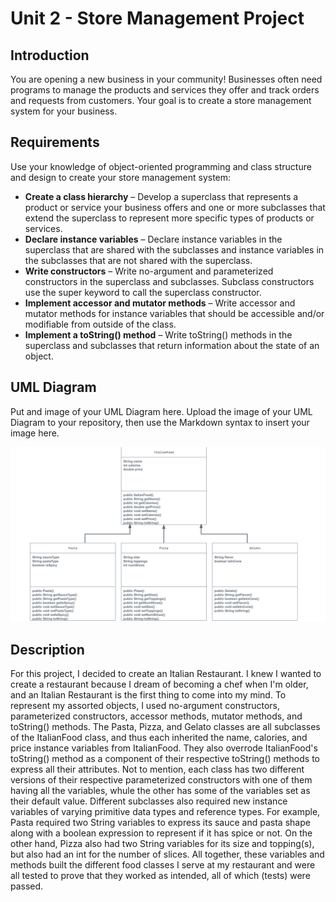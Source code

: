 # Unit 2 - Store Management Project

## Introduction

You are opening a new business in your community! Businesses often need programs to manage the products and services they offer and track orders and requests from customers. Your goal is to create a store management system for your business.

## Requirements

Use your knowledge of object-oriented programming and class structure and design to create your store management system:
- **Create a class hierarchy** – Develop a superclass that represents a product or service your business offers and one or more subclasses that extend the superclass to represent more specific types of products or services.
- **Declare instance variables** – Declare instance variables in the superclass that are shared with the subclasses and instance variables in the subclasses that are not shared with the superclass.
- **Write constructors** – Write no-argument and parameterized constructors in the superclass and subclasses. Subclass constructors use the super keyword to call the superclass constructor.
- **Implement accessor and mutator methods** – Write accessor and mutator methods for instance variables that should be accessible and/or modifiable from outside of the class.
- **Implement a toString() method** – Write toString() methods in the superclass and subclasses that return information about the state of an object.

## UML Diagram

Put and image of your UML Diagram here. Upload the image of your UML Diagram to your repository, then use the Markdown syntax to insert your image here.

![](copy-of-uml-diagram.png)

## Description

For this project, I decided to create an Italian Restaurant. I knew I wanted to create a restaurant because I dream of becoming a chef when I'm older, and an Italian Restaurant is the first thing to come into my mind. To represent my assorted objects, I used no-argument constructors, parameterized constructors, accessor methods, mutator methods, and toString() methods. The Pasta, Pizza, and Gelato classes are all subclasses of the ItalianFood class, and thus each inherited the name, calories, and price instance variables from ItalianFood. They also overrode ItalianFood's toString() method as a component of their respective toString() methods to express all their attributes. Not to mention, each class has two different versions of their respective parameterized constructors with one of them having all the variables, whule the other has some of the variables set as their default value. Different subclasses also required new instance variables of varying primitive data types and reference types. For example, Pasta required two String variables to express its sauce and pasta shape along with a boolean expression to represent if it has spice or not. On the other hand, Pizza also had two String variables for its size and topping(s), but also had an int for the number of slices. All together, these variables and methods built the different food classes I serve at my restaurant and were all tested to prove that they worked as intended, all of which (tests) were passed.
